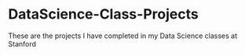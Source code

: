 # DataScience-Class-Projects
These are the projects I have completed in my Data Science classes at Stanford
